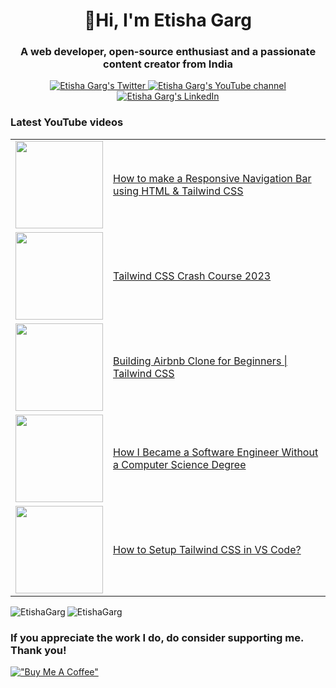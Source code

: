 <h1 align="center">👋Hi, I'm Etisha Garg</h1>
<h3 align="center">A web developer, open-source enthusiast and a passionate content creator from India</h3>

<p align="center">
  <a href="https://twitter.com/GargEtisha">
    <img src="https://img.shields.io/badge/follow-%40GargEtisha%206.5k+-1DA1F2?label=Twitter&logo=twitter&style=for-the-badge&color=blue" alt="Etisha Garg's Twitter"/>
  </a>
  <a href="http://youtube.com/@CoupleInTech?sub_confirmation=1">
  <img src="https://img.shields.io/youtube/channel/subscribers/UCNliY-e1-7VNtuWgrSib1UQ?style=for-the-badge&logo=youtube&label=Youtube&color=blue" alt="Etisha Garg's YouTube channel"/>
  </a>
  <a href="https://www.linkedin.com/in/etisha-garg/">
    <img src="https://img.shields.io/badge/follow-%40EtishaGarg%205k+-1DA1F2?label=LinkedIn&logo=linkedin&style=for-the-badge&color=blue" alt="Etisha Garg's LinkedIn"/>
  </a>
</p>

### Latest YouTube videos

<table>
<!-- YOUTUBE-VIDEOS-LIST:START -->
  <tr>
    <td><a href="https://youtu.be/6lnWjpZjPOM"><img width="140px" src="https://i.ytimg.com/vi/6lnWjpZjPOM/mqdefault.jpg"></a></td>
    <td><a href="https://youtu.be/6lnWjpZjPOM">How to make a Responsive Navigation Bar using HTML & Tailwind CSS</a><br/></td>
  </tr>
  <tr>
    <td><a href="https://youtu.be/G5YDmWNU_tc"><img width="140px" src="https://i.ytimg.com/vi/G5YDmWNU_tc/mqdefault.jpg"></a></td>
    <td><a href="https://youtu.be/G5YDmWNU_tc">Tailwind CSS Crash Course 2023</a><br/></td>
  </tr>
  <tr>
    <td><a href="https://youtu.be/vSB0tZw0fVs"><img width="140px" src="https://i.ytimg.com/vi/vSB0tZw0fVs/mqdefault.jpg"></a></td>
    <td><a href="https://youtu.be/vSB0tZw0fVs">Building Airbnb Clone for Beginners | Tailwind CSS</a><br/></td>
  </tr>
  <tr>
    <td><a href="https://youtu.be/j8C9NX4nQlI"><img width="140px" src="https://i.ytimg.com/vi/j8C9NX4nQlI/mqdefault.jpg"></a></td>
    <td><a href="https://youtu.be/j8C9NX4nQlI">How I Became a Software Engineer Without a Computer Science Degree</a><br/></td>
  </tr>
  <tr>
    <td><a href="https://youtu.be/SPr-1cwVn1k"><img width="140px" src="https://i.ytimg.com/vi/SPr-1cwVn1k/mqdefault.jpg"></a></td>
    <td><a href="https://youtu.be/SPr-1cwVn1k">How to Setup Tailwind CSS in VS Code?</a><br/></td>
  </tr>
<!-- YOUTUBE-VIDEOS-LIST:END -->
</table>

<p><img align="left" src="https://github-readme-stats.vercel.app/api/top-langs?username=EtishaGarg&show_icons=true&locale=en&layout=compact&theme=tokyonight" alt="EtishaGarg" /></p>

<p><img align="center" src="https://github-readme-streak-stats.herokuapp.com/?user=EtishaGarg&&theme=tokyonight" alt="EtishaGarg" /></p>

### If you appreciate the work I do, do consider supporting me. Thank you!

[!["Buy Me A Coffee"](https://www.buymeacoffee.com/assets/img/custom_images/orange_img.png)](https://www.buymeacoffee.com/EtishaaGarg)



<!---
EtishaGarg/EtishaGarg is a ✨ special ✨ repository because its `README.md` (this file) appears on your GitHub profile.
You can click the Preview link to take a look at your changes.
--->
